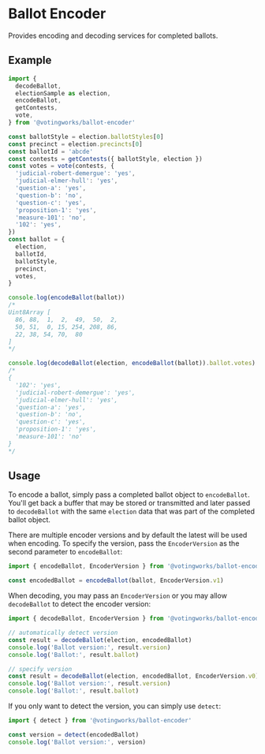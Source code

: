 # Ballot Encoder

Provides encoding and decoding services for completed ballots.

## Example

```ts
import {
  decodeBallot,
  electionSample as election,
  encodeBallot,
  getContests,
  vote,
} from '@votingworks/ballot-encoder'

const ballotStyle = election.ballotStyles[0]
const precinct = election.precincts[0]
const ballotId = 'abcde'
const contests = getContests({ ballotStyle, election })
const votes = vote(contests, {
  'judicial-robert-demergue': 'yes',
  'judicial-elmer-hull': 'yes',
  'question-a': 'yes',
  'question-b': 'no',
  'question-c': 'yes',
  'proposition-1': 'yes',
  'measure-101': 'no',
  '102': 'yes',
})
const ballot = {
  election,
  ballotId,
  ballotStyle,
  precinct,
  votes,
}

console.log(encodeBallot(ballot))
/*
Uint8Array [
  86, 88,  1,  2,  49,  50,  2,
  50, 51,  0, 15, 254, 208, 86,
  22, 38, 54, 70,  80
]
*/

console.log(decodeBallot(election, encodeBallot(ballot)).ballot.votes)
/*
{
  '102': 'yes',
  'judicial-robert-demergue': 'yes',
  'judicial-elmer-hull': 'yes',
  'question-a': 'yes',
  'question-b': 'no',
  'question-c': 'yes',
  'proposition-1': 'yes',
  'measure-101': 'no'
}
*/
```

## Usage

To encode a ballot, simply pass a completed ballot object to `encodeBallot`.
You'll get back a buffer that may be stored or transmitted and later passed to
`decodeBallot` with the same `election` data that was part of the completed
ballot object.

There are multiple encoder versions and by default the latest will be used when
encoding. To specify the version, pass the `EncoderVersion` as the second
parameter to `encodeBallot`:

```ts
import { encodeBallot, EncoderVersion } from '@votingworks/ballot-encoder'

const encodedBallot = encodeBallot(ballot, EncoderVersion.v1)
```

When decoding, you may pass an `EncoderVersion` or you may allow `decodeBallot`
to detect the encoder version:

```ts
import { decodeBallot, EncoderVersion } from '@votingworks/ballot-encoder'

// automatically detect version
const result = decodeBallot(election, encodedBallot)
console.log('Ballot version:', result.version)
console.log('Ballot:', result.ballot)

// specify version
const result = decodeBallot(election, encodedBallot, EncoderVersion.v0)
console.log('Ballot version:', result.version)
console.log('Ballot:', result.ballot)
```

If you only want to detect the version, you can simply use `detect`:

```ts
import { detect } from '@votingworks/ballot-encoder'

const version = detect(encodedBallot)
console.log('Ballot version:', version)
```
